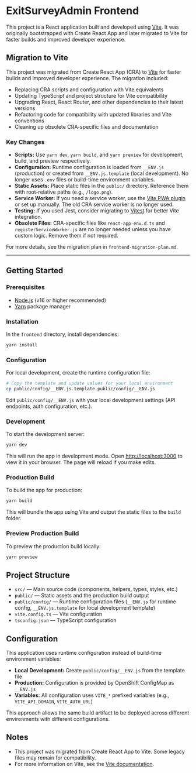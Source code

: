 # ExitSurveyAdmin Frontend

This project is a React application built and developed using [Vite](https://vitejs.dev/). It was originally bootstrapped with Create React App and later migrated to Vite for faster builds and improved developer experience.

## Migration to Vite

This project was migrated from Create React App (CRA) to [Vite](https://vitejs.dev/) for faster builds and improved developer experience. The migration included:
- Replacing CRA scripts and configuration with Vite equivalents
- Updating TypeScript and project structure for Vite compatibility
- Upgrading React, React Router, and other dependencies to their latest versions
- Refactoring code for compatibility with updated libraries and Vite conventions
- Cleaning up obsolete CRA-specific files and documentation

### Key Changes
- **Scripts:** Use `yarn dev`, `yarn build`, and `yarn preview` for development, build, and preview respectively.
- **Configuration:** Runtime configuration is loaded from `__ENV.js` (production) or created from `__ENV.js.template` (local development). No longer uses `.env` files or build-time environment variables.
- **Static Assets:** Place static files in the `public/` directory. Reference them with root-relative paths (e.g., `/logo.png`).
- **Service Worker:** If you need a service worker, use the [Vite PWA plugin](https://vite-pwa-org.netlify.app/) or set up manually. The old CRA service worker is no longer used.
- **Testing:** If you used Jest, consider migrating to [Vitest](https://vitest.dev/) for better Vite integration.
- **Obsolete Files:** CRA-specific files like `react-app-env.d.ts` and `registerServiceWorker.js` are no longer needed unless you have custom logic. Remove them if not required.

For more details, see the migration plan in `frontend-migration-plan.md`.

---

## Getting Started

### Prerequisites
- [Node.js](https://nodejs.org/) (v16 or higher recommended)
- [Yarn](https://yarnpkg.com/) package manager

### Installation

In the `frontend` directory, install dependencies:

```sh
yarn install
```

### Configuration

For local development, create the runtime configuration file:

```sh
# Copy the template and update values for your local environment
cp public/config/__ENV.js.template public/config/__ENV.js
```

Edit `public/config/__ENV.js` with your local development settings (API endpoints, auth configuration, etc.).

### Development

To start the development server:

```sh
yarn dev
```

This will run the app in development mode. Open [http://localhost:3000](http://localhost:3000) to view it in your browser. The page will reload if you make edits.

### Production Build

To build the app for production:

```sh
yarn build
```

This will bundle the app using Vite and output the static files to the `build` folder.

### Preview Production Build

To preview the production build locally:

```sh
yarn preview
```

## Project Structure

- `src/` — Main source code (components, helpers, types, styles, etc.)
- `public/` — Static assets and the production build output
- `public/config/` — Runtime configuration files (`__ENV.js` for runtime config, `__ENV.js.template` for local development template)
- `vite.config.ts` — Vite configuration
- `tsconfig.json` — TypeScript configuration

## Configuration

This application uses runtime configuration instead of build-time environment variables:

- **Local Development:** Create `public/config/__ENV.js` from the template file
- **Production:** Configuration is provided by OpenShift ConfigMap as `__ENV.js`
- **Variables:** All configuration uses `VITE_*` prefixed variables (e.g., `VITE_API_DOMAIN`, `VITE_AUTH_URL`)

This approach allows the same build artifact to be deployed across different environments with different configurations.

## Notes
- This project was migrated from Create React App to Vite. Some legacy files may remain for compatibility.
- For more information on Vite, see the [Vite documentation](https://vitejs.dev/guide/).